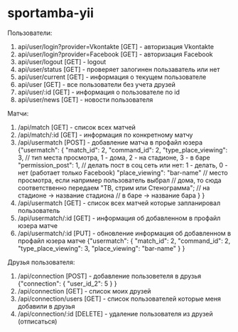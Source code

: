 sportamba-yii
=============

Пользователи:
1. api/user/login?provider=Vkontakte [GET] - авторизация Vkontakte
2. api/user/login?provider=Facebook  [GET] - авторизация Facebook
3. api/user/logout                   [GET] - logout
3. api/user/status                   [GET] - проверяет залогинен пользаватель или нет
4. api/user/current                  [GET] - информация о текущем пользователе
5. api/user                          [GET] - все пользователи без учета друзей
6. api/user/:id                      [GET] - информация о пользователе по id
7. api/user/news                     [GET] - новости пользователя

Матчи:
1. /api/match     [GET]  - список всех матчей
2. /api/match/:id [GET]  - информация по конкретному матчу
3. /api/usermatch [POST] - добавление матча в профайл юзера
    {"usermatch": {
            "match_id": 2,
            "command_id": 2,
            "type_place_viewing": 3, // тип места просмотра, 1 - дома, 2 - на стадионе, 3 - в баре
            "permission_post": 1, // делать пост в соц сеть или нет: 1 - делать, 0 - нет (работает только Facebook)
            "place_viewing": "bar-name" // место просмотра, если например пользователь выбрал
                                        // дома, то сюда соответственно передаем "ТВ, стрим или Стенограмма";
                                        // на стадионе -> название стадиона
                                        // в баре -> название бара
        }
    }
4. /api/usermatch      [GET] - список всех матчей которые запланировал пользователь
5. /api/usermatch/:id  [GET] - информация об добавленном в профайл юзера матче
6. /api/usermatch/:id  [PUT] - обновление информация об добавленном в профайл юзера матче
    {"usermatch": {
            "match_id": 2,
            "command_id": 2,
            "type_place_viewing": 3,
            "place_viewing": "bar-name"
        }
    }

Друзья пользователя:
1. /api/connection           [POST] - добавление пользоветеля в друзья
    {"connection": {
            "user_id_2": 5
        }
    }
2. /api/connection            [GET] - список моих друзей
3. /api/connection/users      [GET] - список пользователей которые меня добавили в друзья
4. /api/connection/:id        [DELETE] - удаление пользователя из друзей (отписаться)
